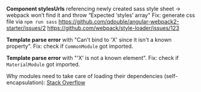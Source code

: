 **Component stylesUrls** referencing newly created sass style sheet
-> webpack won’t find it and throw “Expected ‘styles’ array"
Fix: generate css file via `npm run sass`
https://github.com/qdouble/angular-webpack2-starter/issues/2
https://github.com/webpack/style-loader/issues/123

**Template parse error** with "Can't bind to 'X' since it isn't a known property".
Fix: check if `CommonModule` got imported.

**Template parse error** with "'X' is not a known element".
Fix: check if `MaterialModule` got imported.

Why modules need to take care of loading their dependencies (self-encapsulation): [Stack Overflow](http://stackoverflow.com/questions/39159792/angular2-app-module-with-root-level-imports/39186107#39186107)